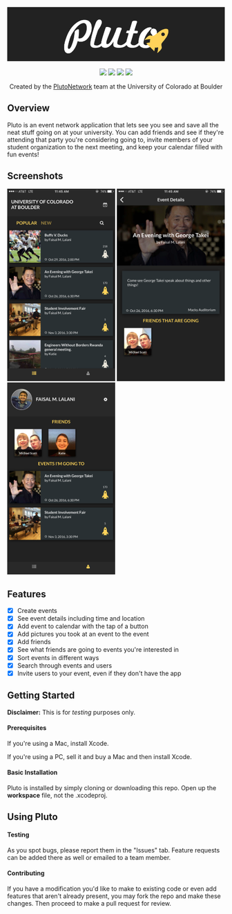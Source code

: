 <img src="https://github.com/PlutoNetwork/Pluto-iOS/blob/master/Pluto/Assets.xcassets/pluto-logo-black.imageset/pluto-logo-black.png">

<p align="center">
<img src="https://img.shields.io/badge/version-0.6-brightgreen.svg">
<img src="https://img.shields.io/badge/platform-iOS-blue.svg">
<img src="https://img.shields.io/badge/release-no-red.svg">
<img src="https://img.shields.io/badge/license-GNU%20AGPLv3-yellow.svg">
</p>

<p align="center">Created by the <a href="https://github.com/orgs/PlutoNetwork/people">PlutoNetwork</a> team at the University of Colorado at Boulder</p>

## Overview

Pluto is an event network application that lets see you see and save all the neat stuff going on at your university. You can add friends and see if they're attending that party you're considering going to, invite members of your student organization to the next meeting, and keep your calendar filled with fun events!

## Screenshots

<img src="https://github.com/PlutoNetwork/Pluto-iOS/blob/master/Pluto/Assets.xcassets/screenshot1.imageset/pluto1.PNG" width="250">
<img src="https://github.com/PlutoNetwork/Pluto-iOS/blob/master/Pluto/Assets.xcassets/screenshot2.imageset/pluto2.PNG" width="250">
<img src="https://github.com/PlutoNetwork/Pluto-iOS/blob/master/Pluto/Assets.xcassets/screenshot3.imageset/pluto3.PNG" width="250">

## Features

- [x] Create events
- [x] See event details including time and location
- [x] Add event to calendar with the tap of a button
- [x] Add pictures you took at an event to the event
- [x] Add friends
- [x] See what friends are going to events you're interested in
- [x] Sort events in different ways
- [x] Search through events and users
- [x] Invite users to your event, even if they don't have the app

## Getting Started

__Disclaimer:__ This is for _testing_ purposes only.

#### Prerequisites

If you're using a Mac, install Xcode.
  
If you're using a PC, sell it and buy a Mac and then install Xcode.

#### Basic Installation

Pluto is installed by simply cloning or downloading this repo. Open up the **workspace** file, not the .xcodeproj.

## Using Pluto

#### Testing

As you spot bugs, please report them in the "Issues" tab. Feature requests can be added there as well or emailed to a team member.

#### Contributing

If you have a modification you'd like to make to existing code or even add features that aren't already present, you may fork the repo and make these changes. Then proceed to make a pull request for review.
